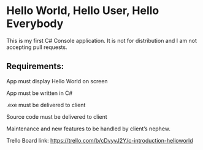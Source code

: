 # Hello World, Hello User, Hello Everybody

This is my first C# Console application. It is not for distribution and I am not accepting pull requests.

## Requirements:
App must display Hello World on screen

App must be written in C#

.exe must be delivered to client

Source code must be delivered to client

Maintenance and new features to be handled by client’s nephew.

Trello Board link: https://trello.com/b/cDvyvJ2Y/c-introduction-helloworld
   

